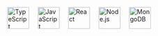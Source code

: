 <!DOCTYPE html>
<html lang="en">
<head>
    <meta charset="UTF-8">
    <meta name="viewport" content="width=device-width, initial-scale=1.0">
    <title>Interactive Skill Icons</title>
    <style>
        .skill-icons {
            display: flex;
            gap: 20px;
        }
        .skill-icon {
            width: 50px;
            height: 50px;
            transition: transform 0.3s ease;
        }
        .skill-icon:hover {
            transform: scale(1.2); /* Enlarges the icon */
        }
    </style>
</head>
<body>
    <div class="skill-icons">
        <img class="skill-icon" src="https://skillicons.dev/icons?i=ts" alt="TypeScript">
        <img class="skill-icon" src="https://skillicons.dev/icons?i=js" alt="JavaScript">
        <img class="skill-icon" src="https://skillicons.dev/icons?i=react" alt="React">
        <img class="skill-icon" src="https://skillicons.dev/icons?i=nodejs" alt="Node.js">
        <img class="skill-icon" src="https://skillicons.dev/icons?i=mongodb" alt="MongoDB">
    </div>
</body>
</html>
